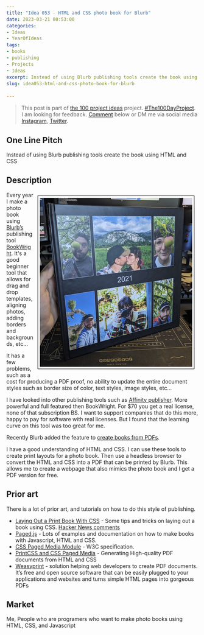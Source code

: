 ```yaml
---
title: "Idea 053 - HTML and CSS photo book for Blurb"
date: 2023-03-21 00:53:00
categories:
- Ideas
- YearOfIdeas
tags:
- books
- publishing
- Projects
- Ideas
excerpt: Instead of using Blurb publishing tools create the book using HTML and CSS
slug: idea053-html-and-css-photo-book-for-blurb

---
```


> This post is part of [the 100 project ideas](/projects/2023-100-ideas/) project. [#The100DayProject](https://www.the100dayproject.org/). I am looking for feedback. <a href='#utterances-comments'>Comment</a> below or DM me via social media <a href="https://instagram.com/funvill" rel="nofollow noopener noreferrer"><i class="fab fa-fw fa-instagram" aria-hidden="true"></i><span class="label">Instagram</span></a>, <a href="https://twitter.com/funvill" rel="nofollow noopener noreferrer"><i class="fab fa-fw fa-twitter" aria-hidden="true"></i><span class="label">Twitter</span></a>.

## One Line Pitch

Instead of using Blurb publishing tools create the book using HTML and CSS

## Description

<img src="/public/uploads/2023/photobook.png" alt="photobook" style="float: right; margin: 10px; border: 1px solid black; padding: 5px"/>Every year I make a photo book using [Blurb’s](https://www.blurb.ca/) publishing tool [BookWright](https://www.blurb.ca/bookwright). It's a good beginner tool that allows for drag and drop templates, aligning photos, adding borders and backgrounds, etc…

It has a few problems, such as a cost for producing a PDF proof, no ability to update the entire document styles such as border size of color, text styles, image styles, etc…

I have looked into other publishing tools such as [Affinity publisher](https://affinity.serif.com/en-us/publisher/). More powerful and full featured then BookWright. For $70 you get a real license, none of that subscription BS. I want to support companies that do this more, happy to pay for software with real licenses. But I found that the learning curve on this tool was too great for me.

Recently Blurb added the feature to [create books from PDFs](https://www.blurb.ca/pdf-to-book#createpdf).

I have a good understanding of HTML and CSS. I can use these tools to create print layouts for a photo book. Then use a headless browser to convert the HTML and CSS into a PDF that can be printed by Blurb. This allows me to create a webpage that also mimics the photo book and I get a PDF version for free.

## Prior art

There is a lot of prior art, and tutorials on how to do this style of publishing.

- [Laying Out a Print Book With CSS](https://iangmcdowell.com/blog/posts/laying-out-a-book-with-css/) - Some tips and tricks on laying out a book using CSS. [Hacker News comments](https://news.ycombinator.com/item?id=35242299) 
- [Paged.js](https://pagedjs.org/documentation/) - Lots of examples and documentation on how to make books with Javascript, HTML and CSS.
- [CSS Paged Media Module](https://www.w3.org/TR/css-page-3/) - W3C specification.
- [PrintCSS and CSS Paged Media](https://www.print-css.rocks/) - Generating High-quality PDF documents from HTML and CSS
- [Weasyprint](https://weasyprint.org/) - solution helping web developers to create PDF documents. It’s free and open source software that can be easily plugged to your applications and websites and turns simple HTML pages into gorgeous PDFs

## Market

Me, People who are programers who want to make photo books using HTML, CSS, and Javascript
